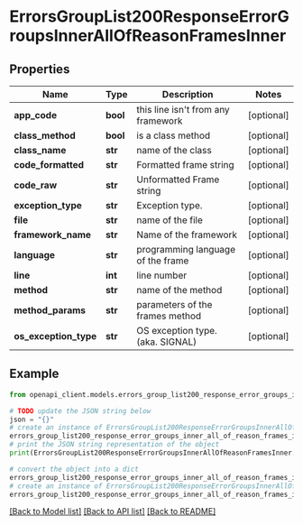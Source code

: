 # ErrorsGroupList200ResponseErrorGroupsInnerAllOfReasonFramesInner


## Properties

Name | Type | Description | Notes
------------ | ------------- | ------------- | -------------
**app_code** | **bool** | this line isn&#39;t from any framework | [optional] 
**class_method** | **bool** | is a class method | [optional] 
**class_name** | **str** | name of the class | [optional] 
**code_formatted** | **str** | Formatted frame string | [optional] 
**code_raw** | **str** | Unformatted Frame string | [optional] 
**exception_type** | **str** | Exception type. | [optional] 
**file** | **str** | name of the file | [optional] 
**framework_name** | **str** | Name of the framework | [optional] 
**language** | **str** | programming language of the frame | [optional] 
**line** | **int** | line number | [optional] 
**method** | **str** | name of the method | [optional] 
**method_params** | **str** | parameters of the frames method | [optional] 
**os_exception_type** | **str** | OS exception type. (aka. SIGNAL) | [optional] 

## Example

```python
from openapi_client.models.errors_group_list200_response_error_groups_inner_all_of_reason_frames_inner import ErrorsGroupList200ResponseErrorGroupsInnerAllOfReasonFramesInner

# TODO update the JSON string below
json = "{}"
# create an instance of ErrorsGroupList200ResponseErrorGroupsInnerAllOfReasonFramesInner from a JSON string
errors_group_list200_response_error_groups_inner_all_of_reason_frames_inner_instance = ErrorsGroupList200ResponseErrorGroupsInnerAllOfReasonFramesInner.from_json(json)
# print the JSON string representation of the object
print(ErrorsGroupList200ResponseErrorGroupsInnerAllOfReasonFramesInner.to_json())

# convert the object into a dict
errors_group_list200_response_error_groups_inner_all_of_reason_frames_inner_dict = errors_group_list200_response_error_groups_inner_all_of_reason_frames_inner_instance.to_dict()
# create an instance of ErrorsGroupList200ResponseErrorGroupsInnerAllOfReasonFramesInner from a dict
errors_group_list200_response_error_groups_inner_all_of_reason_frames_inner_from_dict = ErrorsGroupList200ResponseErrorGroupsInnerAllOfReasonFramesInner.from_dict(errors_group_list200_response_error_groups_inner_all_of_reason_frames_inner_dict)
```
[[Back to Model list]](../README.md#documentation-for-models) [[Back to API list]](../README.md#documentation-for-api-endpoints) [[Back to README]](../README.md)


